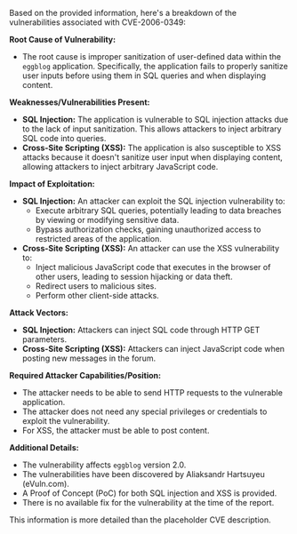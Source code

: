 Based on the provided information, here's a breakdown of the vulnerabilities associated with CVE-2006-0349:

**Root Cause of Vulnerability:**

*   The root cause is improper sanitization of user-defined data within the `eggblog` application. Specifically, the application fails to properly sanitize user inputs before using them in SQL queries and when displaying content.

**Weaknesses/Vulnerabilities Present:**

*   **SQL Injection:** The application is vulnerable to SQL injection attacks due to the lack of input sanitization. This allows attackers to inject arbitrary SQL code into queries.
*   **Cross-Site Scripting (XSS):** The application is also susceptible to XSS attacks because it doesn't sanitize user input when displaying content, allowing attackers to inject arbitrary JavaScript code.

**Impact of Exploitation:**

*   **SQL Injection:** An attacker can exploit the SQL injection vulnerability to:
    *   Execute arbitrary SQL queries, potentially leading to data breaches by viewing or modifying sensitive data.
    *   Bypass authorization checks, gaining unauthorized access to restricted areas of the application.
*  **Cross-Site Scripting (XSS):** An attacker can use the XSS vulnerability to:
    *   Inject malicious JavaScript code that executes in the browser of other users, leading to session hijacking or data theft.
    *   Redirect users to malicious sites.
    *   Perform other client-side attacks.

**Attack Vectors:**

*   **SQL Injection:** Attackers can inject SQL code through HTTP GET parameters.
*   **Cross-Site Scripting (XSS):** Attackers can inject JavaScript code when posting new messages in the forum.

**Required Attacker Capabilities/Position:**

*   The attacker needs to be able to send HTTP requests to the vulnerable application.
*   The attacker does not need any special privileges or credentials to exploit the vulnerability.
*   For XSS, the attacker must be able to post content.

**Additional Details:**
*   The vulnerability affects `eggblog` version 2.0.
*   The vulnerabilities have been discovered by Aliaksandr Hartsuyeu (eVuln.com).
*   A Proof of Concept (PoC) for both SQL injection and XSS is provided.
*   There is no available fix for the vulnerability at the time of the report.

This information is more detailed than the placeholder CVE description.